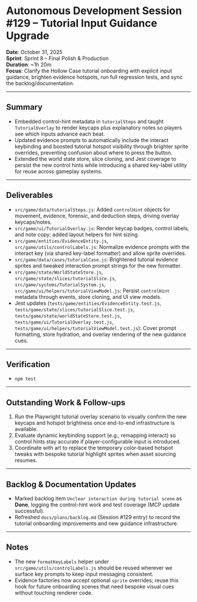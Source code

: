# Autonomous Development Session #129 – Tutorial Input Guidance Upgrade

**Date**: October 31, 2025  
**Sprint**: Sprint 8 – Final Polish & Production  
**Duration**: ~1h 20m  
**Focus**: Clarify the Hollow Case tutorial onboarding with explicit input guidance, brighten evidence hotspots, run full regression tests, and sync the backlog/documentation.

---

## Summary
- Embedded control-hint metadata in `tutorialSteps` and taught `TutorialOverlay` to render keycaps plus explanatory notes so players see which inputs advance each beat.
- Updated evidence prompts to automatically include the interact keybinding and boosted tutorial hotspot visibility through brighter sprite overrides, preventing confusion about where to press the button.
- Extended the world state store, slice cloning, and Jest coverage to persist the new control hints while introducing a shared key-label utility for reuse across gameplay systems.

---

## Deliverables
- `src/game/data/tutorialSteps.js`: Added `controlHint` objects for movement, evidence, forensic, and deduction steps, driving overlay keycaps/notes.
- `src/game/ui/TutorialOverlay.js`: Render keycap badges, control labels, and note copy; added layout helpers for hint sizing.
- `src/game/entities/EvidenceEntity.js`, `src/game/utils/controlLabels.js`: Normalize evidence prompts with the interact key (via shared key-label formatter) and allow sprite overrides.
- `src/game/data/cases/tutorialCase.js`: Brightened tutorial evidence sprites and tweaked interaction prompt strings for the new formatter.
- `src/game/state/WorldStateStore.js`, `src/game/state/slices/tutorialSlice.js`, `src/game/systems/TutorialSystem.js`, `src/game/ui/helpers/tutorialViewModel.js`: Persist `controlHint` metadata through events, store cloning, and UI view models.
- Jest updates (`tests/game/entities/EvidenceEntity.test.js`, `tests/game/state/slices/tutorialSlice.test.js`, `tests/game/state/worldStateStore.test.js`, `tests/game/ui/TutorialOverlay.test.js`, `tests/game/ui/helpers/tutorialViewModel.test.js`): Cover prompt formatting, store hydration, and overlay rendering of the new guidance cues.

---

## Verification
- `npm test`

---

## Outstanding Work & Follow-ups
1. Run the Playwright tutorial overlay scenario to visually confirm the new keycaps and hotspot brightness once end-to-end infrastructure is available.
2. Evaluate dynamic keybinding support (e.g., remapping interact) so control hints stay accurate if player-configurable input is introduced.
3. Coordinate with art to replace the temporary color-based hotspot tweaks with bespoke tutorial highlight sprites when asset sourcing resumes.

---

## Backlog & Documentation Updates
- Marked backlog item `Unclear interaction during tutorial scene` as **Done**, logging the control-hint work and test coverage (MCP update successful).
- Refreshed `docs/plans/backlog.md` (Session #129 entry) to record the tutorial onboarding improvements and new guidance infrastructure.

---

## Notes
- The new `formatKeyLabels` helper under `src/game/utils/controlLabels.js` should be reused wherever we surface key prompts to keep input messaging consistent.
- Evidence factories now accept optional `sprite` overrides; reuse this hook for future onboarding scenes that need bespoke visual cues without touching renderer code.

